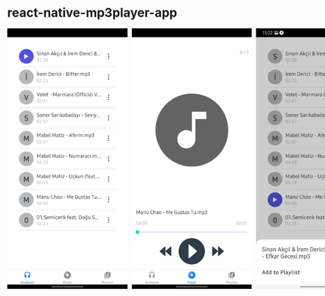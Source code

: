 # react-native-mp3player-app

<div style="display: flex; flex-direction: row; align-items: center;">
  <img src="assets/1.jpg" alt="gorsel1" width="300" height="600" style="margin-right: 10px;">
  <img src="assets/2.jpg" alt="gorsel2" width="300" height="600" style="margin-right: 10px;">
  <img src="assets/3.jpg" alt="gorsel3" width="300" height="600" style="margin-right: 10px;">
  <img src="assets/4.jpg" alt="gorsel4" width="300" height="600" style="margin-right: 10px;">
  <img src="assets/5.jpg" alt="gorsel5" width="300" height="600">
</div>
